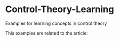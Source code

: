 # Control-Theory-Learning
Examples for learning concepts in control theory

This examples are related to the article: 
